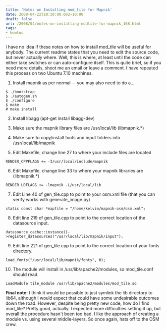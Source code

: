 ```yaml
---
title: 'Notes on Installing mod_tile for Mapnik'
date: 2008-04-22T20:30:00.002+10:00
draft: false
url: /2008/04/notes-on-installing-modtile-for-mapnik_168.html
tags: 
- howtos
---
```


I have no idea if these notes on how to install mod_tile will be useful for anybody. The current readme states that you need to edit the source code, but never actually where. Well, this is where, at least until the code can either take switches or can auto-configure itself. This is quite brief, so if you need more details, shoot me an email or leave a comment. I have repeated this process on two Ubuntu 7.10 machines.

1) Install mapnik as per normal -- you may also need to do a...

```
$ ./bootstrap
$ ./autogen.sh
$ ./configure
$ make
# make install

```  
  

2) Install libagg (apt-get install libagg-dev)

3) Make sure the mapnik library files are /usr/local/lib (libmapnik.*)

4) Make sure to copy/install fonts and input folders into /usr/local/lib/mapnik

5) Edit Makefile, change line 27 to where your include files are located

```
RENDER_CPPFLAGS += -I/usr/local/include/mapnik

```  
  

6) Edit Makefile, change line 33 to where your mapnik libraries are (libmapnik.*)

```
RENDER_LDFLAGS += -lmapnik -L/usr/local/lib

```  
  

7) Edit Line 40 of gen_tile.cpp to point to your osm.xml file (that you can verify works with generate_image.py)

```
static const char *mapfile = "/home/kelvin/mapnik-osm/osm.xml";

```  
  

8) Edit line 219 of gen_tile.cpp to point to the correct location of the datasource input.

```
datasource_cache::instance()->register_datasources("/usr/local/lib/mapnik/input");

```  
  

9) Edit line 221 of gen_tile.cpp to point to the correct location of your fonts directory.

```
load_fonts("/usr/local/lib/mapnik/fonts", 0);

```  

10) The module will install in /usr/lib/apache2/modules, so mod_tile.conf should read:

```
LoadModule tile_module /usr/lib/apache2/modules/mod_tile.so

```  

**Final note:** I think it would be possible to just symlink the lib directory to lib64, although I would expect that could have some undesirable outcomes down the road. However, despite being pretty new code, how do I find mod_tile? Pretty good, actually. I expected more difficulties setting it up, but overall the procedure hasn't been too bad. I like the approach of creating a module vs. using several middle-layers. So once again, hats off to the OSM crew.